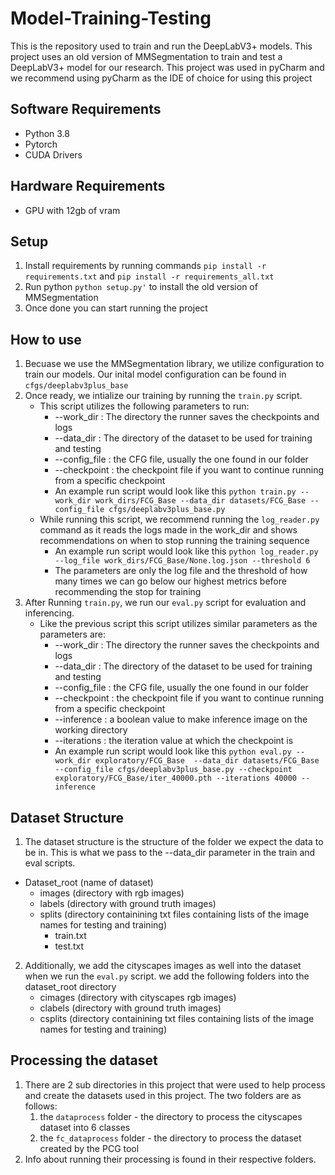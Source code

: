 # Model-Training-Testing
This is the repository used to train and run the DeepLabV3+ models. This project uses an old version of MMSegmentation to train and test a DeepLabV3+ model for our research. This project was used in pyCharm and we recommend using pyCharm as the IDE of choice for using this project

## Software Requirements
- Python 3.8
- Pytorch
- CUDA Drivers

## Hardware Requirements
- GPU with 12gb of vram

## Setup
1. Install requirements by running commands `pip install -r requirements.txt` and `pip install -r requirements_all.txt`
2. Run python `python setup.py'` to install the old version of MMSegmentation
3. Once done you can start running the project

## How to use
1. Becuase we use the MMSegmentation library, we utilize configuration to train our models. Our inital model configuration can be found in `cfgs/deeplabv3plus_base`
2. Once ready, we intialize our training by running the `train.py` script.
    - This script utilizes the following parameters to run:
       - --work_dir : The directory the runner saves the checkpoints and logs
       - --data_dir : The directory of the dataset to be used for training and testing
       - --config_file : the CFG file, usually the one found in our folder
       - --checkpoint : the checkpoint file if you want to continue running from a specific checkpoint
       - An example run script would look like this `python train.py --work_dir work_dirs/FCG_Base --data_dir datasets/FCG_Base --config_file cfgs/deeplabv3plus_base.py`
    - While running this script, we recommend running the `log_reader.py` command as it reads the logs made in the work_dir and shows recommendations on when to stop running the training sequence
        - An example run script would look like this `python log_reader.py --log_file work_dirs/FCG_Base/None.log.json --threshold 6`
        - The parameters are only the log file and the threshold of how many times we can go below our highest metrics before recommending the stop for training
3. After Running `train.py`, we run our `eval.py` script for evaluation and inferencing.
     - Like the previous script this script utilizes similar parameters as the parameters are:
       - --work_dir : The directory the runner saves the checkpoints and logs
       - --data_dir : The directory of the dataset to be used for training and testing
       - --config_file : the CFG file, usually the one found in our folder
       - --checkpoint : the checkpoint file if you want to continue running from a specific checkpoint
       - --inference : a boolean value to make inference image on the working directory
       - --iterations : the iteration value at which the checkpoint is
       - An example run script would look like this `python eval.py --work_dir exploratory/FCG_Base  --data_dir datasets/FCG_Base --config_file cfgs/deeplabv3plus_base.py --checkpoint exploratory/FCG_Base/iter_40000.pth --iterations 40000 --inference`
      
## Dataset Structure
1. The dataset structure is the structure of the folder we expect the data to be in. This is what we pass to the --data_dir parameter in the train and eval scripts.
- Dataset_root (name of dataset)
    - images (directory with rgb images)
    - labels (directory with ground truth images)
    - splits (directory containining txt files containing lists of the image names for testing and training)
        - train.txt
        - test.txt
2. Additionally, we add the cityscapes images as well into the dataset when we run the `eval.py` script. we add the following folders into the dataset_root directory
    - cimages (directory with cityscapes rgb images)
    - clabels (directory with ground truth images)
    - csplits (directory containining txt files containing lists of the image names for testing and training)
 
## Processing the dataset
1. There are 2 sub directories in this project that were used to help process and create the datasets used in this project. The two folders are as follows:
    1. the `dataprocess` folder - the directory to process the cityscapes dataset into 6 classes
    2. the `fc_dataprocess` folder - the directory to process the dataset created by the PCG tool
2. Info about running their processing is found in their respective folders. 
